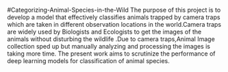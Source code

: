 #Categorizing-Animal-Species-in-the-Wild
The purpose of this project  is to develop a model that effectively classifies animals trapped by camera traps which are taken in different  observation locations in the world.Camera traps are widely used by Biologists and Ecologists to get the images of the animals without disturbing the wildlife .Due to camera traps,Animal Image collection sped up but manually analyzing and processing the images is taking more time.
  The present work aims to scrutinize the performance of deep learning models for classification of animal species.
